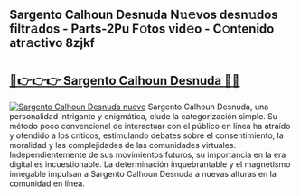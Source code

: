 ## Sargento Calhoun Desnuda N𝚞𝚎vos desn𝚞dos filtr𝚊dos - Parts-2Pu F𝚘tos vid𝚎o - C𝚘ntenido atr𝚊ctivo 8zjkf

# <h2><a href="http://mb367z.tromn.icu/?c=Sargento+Calhoun+Desnuda">🔗👉👉👉 Sargento Calhoun Desnuda 🔗🔗</a></h2>

[![Sargento Calhoun Desnuda nuevo](https://i.imgur.com/pEAQMta.gif)](http://mb367z.tromn.icu/?c=Sargento+Calhoun+Desnuda)
Sargento Calhoun Desnuda, una personalidad intrigante y enigmática, elude la categorización simple. Su método poco convencional de interactuar con el público en línea ha atraído y ofendido a los críticos, estimulando debates sobre el consentimiento, la moralidad y las complejidades de las comunidades virtuales. Independientemente de sus movimientos futuros, su importancia en la era digital es incuestionable. La determinación inquebrantable y el magnetismo innegable impulsan a Sargento Calhoun Desnuda a nuevas alturas en la comunidad en línea.
